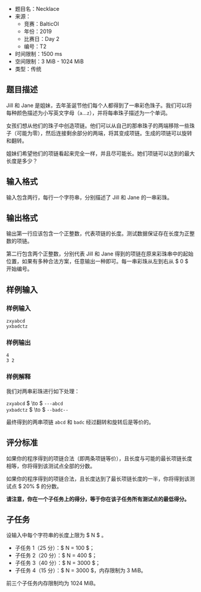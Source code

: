 - 题目名：Necklace
- 来源：
  - 竞赛：BalticOI
  - 年份：2019
  - 比赛日：Day 2
  - 编号：T2
- 时间限制：1500 ms
- 空间限制：3 MiB - 1024 MiB
- 类型：传统

## 题目描述

Jill 和 Jane 是姐妹，去年圣诞节他们每个人都得到了一串彩色珠子。我们可以将每种颜色描述为小写英文字母（$\texttt{a}\ldots \texttt{z}$），并将每串珠子描述为一个单词。

女孩们想从他们的珠子中创造项链。他们可以从自己的那串珠子的两端移除一些珠子（可能为零），然后连接剩余部分的两端，将其变成项链。生成的项链可以旋转和翻转。

姐妹们希望他们的项链看起来完全一样，并且尽可能长。她们项链可以达到的最大长度是多少？

## 输入格式

输入包含两行，每行一个字符串，分别描述了 Jill 和 Jane 的一串彩珠。

## 输出格式

输出第一行应该包含一个正整数，代表项链的长度。测试数据保证存在长度为正整数的项链。

第二行包含两个正整数，分别代表 Jill 和 Jane 得到的项链在原来彩珠串中的起始位置，如果有多种合法方案，任意输出一种即可。每一串彩珠从左到右从 $ 0 $ 开始编号。

## 样例输入

### 样例输入

```plain
zxyabcd
yxbadctz
```

### 样例输出

```plain
4
3 2
```

### 样例解释

我们对两串彩珠进行如下处理：

`zxyabcd` $ \to $ `---abcd`  
`yxbadctz` $ \to $ `--badc--`

最终得到的两串项链 `abcd` 和 `badc` 经过翻转和旋转后是等价的。

## 评分标准

如果你的程序得到的项链合法（即两条项链等价），且长度与可能的最长项链长度相等，你将得到该测试点全部的分数。

如果你的程序得到的项链合法，且长度达到了最长项链长度的一半，你将得到该测试点 $ 20\% $ 的分数。

**请注意，你在一个子任务上的得分，等于你在该子任务所有测试点的最低得分。**

## 子任务

设输入中每个字符串的长度上限为 $ N $ 。

- 子任务 1（25 分）：$ N = 100 $；
- 子任务 2（20 分）：$ N = 400 $；
- 子任务 3（40 分）：$ N = 3000 $；
- 子任务 4（15 分）：$ N = 3000 $，内存限制为 3 MiB。

前三个子任务内存限制均为 1024 MiB。